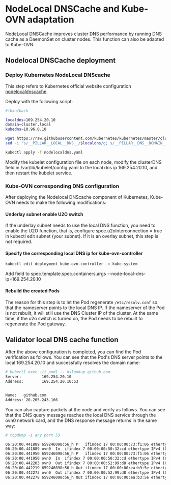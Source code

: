 # NodeLocal DNSCache and Kube-OVN adaptation

NodeLocal DNSCache improves cluster DNS performance by running DNS cache as a DaemonSet on cluster nodes. This function can also be adapted to Kube-OVN.

## Nodelocal DNSCache deployment

### Deploy Kubernetes NodeLocal DNScache

This step refers to Kubernetes official website configuration [nodelocaldnscache](https://kubernetes.io/zh-cn/docs/tasks/administer-cluster/nodelocaldns/).

Deploy with the following script:

```bash
#!bin/bash

localdns=169.254.20.10
domain=cluster.local
kubedns=10.96.0.10

wget https://raw.githubusercontent.com/kubernetes/kubernetes/master/cluster/addons/dns/nodelocaldns/nodelocaldns.yaml
sed -i "s/__PILLAR__LOCAL__DNS__/$localdns/g; s/__PILLAR__DNS__DOMAIN__/$domain/g; s/,__PILLAR__DNS__SERVER__//g; s/__PILLAR__CLUSTER__DNS__/$kubedns/g" nodelocaldns.yaml

kubectl apply -f nodelocaldns.yaml
```

Modify the kubelet configuration file on each node, modify the clusterDNS field in /var/lib/kubelet/config.yaml to the local dns ip 169.254.20.10, and then restart the kubelet service.

### Kube-OVN corresponding DNS configuration

After deploying the Nodelocal DNScache component of Kubernetes, Kube-OVN needs to make the following modifications:

#### Underlay subnet enable U2O switch

If the underlay subnet needs to use the local DNS function, you need to enable the U2O function, that is, configure spec.u2oInterconnection = true in kubectl edit subnet {your subnet}. If it is an overlay subnet, this step is not required.

#### Specify the corresponding local DNS ip for kube-ovn-controller

```bash
kubectl edit deployment kube-ovn-controller -n kube-system
```

Add field to spec.template.spec.containers.args --node-local-dns-ip=169.254.20.10

#### Rebuild the created Pods

The reason for this step is to let the Pod regenerate `/etc/resolv.conf` so that the nameserver points to the local DNS IP. If the nameserver of the Pod is not rebuilt, it will still use the DNS Cluster IP of the cluster. At the same time, if the u2o switch is turned on, the Pod needs to be rebuilt to regenerate the Pod gateway.

## Validator local DNS cache function

After the above configuration is completed, you can find the Pod verification as follows. You can see that the Pod's DNS server points to the local 169.254.20.10 and successfully resolves the domain name:

```bash
# kubectl exec -it pod1 -- nslookup github.com
Server:         169.254.20.10
Address:        169.254.20.10:53


Name:   github.com
Address: 20.205.243.166
```

You can also capture packets at the node and verify as follows. You can see that the DNS query message reaches the local DNS service through the ovn0 network card, and the DNS response message returns in the same way:

```bash
# tcpdump -i any port 53

06:20:00.441889 659246098c56_h P   ifindex 17 00:00:00:73:f1:06 ethertype IPv4 (0x0800), length 75: 10.16.0.2.40230 > 169.254.20.10.53: 1291+ A? baidu.com. (27)
06:20:00.441889 ovn0  In  ifindex 7 00:00:00:50:32:cd ethertype IPv4 (0x0800), length 75: 10.16.0.2.40230 > 169.254.20.10.53: 1291+ A? baidu.com. (27)
06:20:00.441950 659246098c56_h P   ifindex 17 00:00:00:73:f1:06 ethertype IPv4 (0x0800), length 75: 10.16.0.2.40230 > 169.254.20.10.53: 1611+ AAAA? baidu.com. (27)
06:20:00.441950 ovn0  In  ifindex 7 00:00:00:50:32:cd ethertype IPv4 (0x0800), length 75: 10.16.0.2.40230 > 169.254.20.10.53: 1611+ AAAA? baidu.com. (27)
06:20:00.442203 ovn0  Out ifindex 7 00:00:00:52:99:d8 ethertype IPv4 (0x0800), length 145: 169.254.20.10.53 > 10.16.0.2.40230: 1611* 0/1/0 (97)
06:20:00.442219 659246098c56_h Out ifindex 17 00:00:00:ea:b3:5e ethertype IPv4 (0x0800), length 145: 169.254.20.10.53 > 10.16.0.2.40230: 1611* 0/1/0 (97)
06:20:00.442273 ovn0  Out ifindex 7 00:00:00:52:99:d8 ethertype IPv4 (0x0800), length 125: 169.254.20.10.53 > 10.16.0.2.40230: 1291* 2/0/0 A 39.156.66.10, A 110.242.68.66 (77)
06:20:00.442278 659246098c56_h Out ifindex 17 00:00:00:ea:b3:5e ethertype IPv4 (0x0800), length 125: 169.254.20.10.53 > 10.16.0.2.40230: 1291* 2/0/0 A 39.156.66.10, A 110.242.68.66 (77)
```
